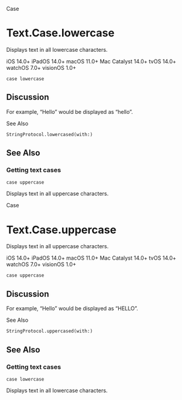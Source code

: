 Case

# Text.Case.lowercase

Displays text in all lowercase characters.

iOS 14.0+  iPadOS 14.0+  macOS 11.0+  Mac Catalyst 14.0+  tvOS 14.0+  watchOS
7.0+  visionOS 1.0+

    
    
    case lowercase

## Discussion

For example, “Hello” would be displayed as “hello”.

See Also

`StringProtocol.lowercased(with:)`

## See Also

### Getting text cases

`case uppercase`

Displays text in all uppercase characters.

Case

# Text.Case.uppercase

Displays text in all uppercase characters.

iOS 14.0+  iPadOS 14.0+  macOS 11.0+  Mac Catalyst 14.0+  tvOS 14.0+  watchOS
7.0+  visionOS 1.0+

    
    
    case uppercase

## Discussion

For example, “Hello” would be displayed as “HELLO”.

See Also

`StringProtocol.uppercased(with:)`

## See Also

### Getting text cases

`case lowercase`

Displays text in all lowercase characters.

